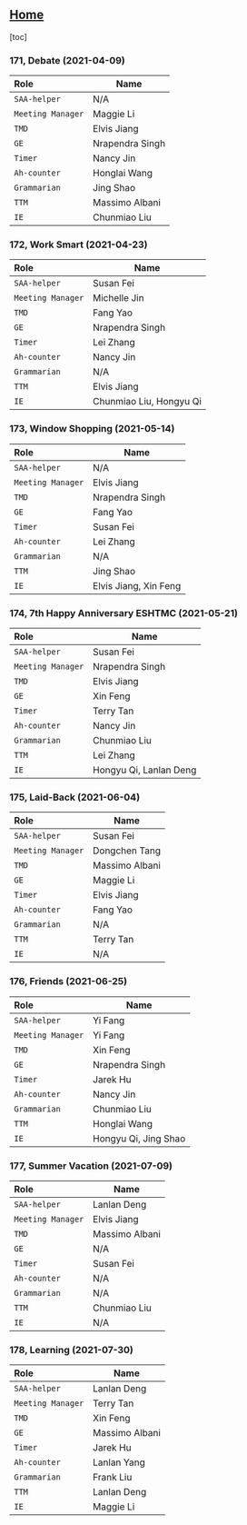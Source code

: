 ## [Home](https://eshtmc.github.io/)  

[toc]

### 171, Debate (2021-04-09)

| Role              | Name            |
| :---------------- | --------------- |
| `SAA-helper`      | N/A             |
| `Meeting Manager` | Maggie Li       |
| `TMD`             | Elvis Jiang     |
| `GE`              | Nrapendra Singh |
| `Timer`           | Nancy Jin       |
| `Ah-counter`      | Honglai Wang    |
| `Grammarian`      | Jing Shao       |
| `TTM`             | Massimo Albani  |
| `IE`              | Chunmiao Liu    |

### 172, Work Smart (2021-04-23)

| Role              | Name                    |
| :---------------- | ----------------------- |
| `SAA-helper`      | Susan Fei               |
| `Meeting Manager` | Michelle Jin            |
| `TMD`             | Fang Yao                |
| `GE`              | Nrapendra Singh         |
| `Timer`           | Lei Zhang               |
| `Ah-counter`      | Nancy Jin               |
| `Grammarian`      | N/A                     |
| `TTM`             | Elvis Jiang             |
| `IE`              | Chunmiao Liu, Hongyu Qi |

### 173, Window Shopping (2021-05-14)

| Role              | Name                  |
| :---------------- | --------------------- |
| `SAA-helper`      | N/A                   |
| `Meeting Manager` | Elvis Jiang           |
| `TMD`             | Nrapendra Singh       |
| `GE`              | Fang Yao              |
| `Timer`           | Susan Fei             |
| `Ah-counter`      | Lei Zhang             |
| `Grammarian`      | N/A                   |
| `TTM`             | Jing Shao             |
| `IE`              | Elvis Jiang, Xin Feng |

### 174, 7th Happy Anniversary ESHTMC (2021-05-21)

| Role              | Name                   |
| :---------------- | ---------------------- |
| `SAA-helper`      | Susan Fei              |
| `Meeting Manager` | Nrapendra Singh        |
| `TMD`             | Elvis Jiang            |
| `GE`              | Xin Feng               |
| `Timer`           | Terry Tan              |
| `Ah-counter`      | Nancy Jin              |
| `Grammarian`      | Chunmiao Liu           |
| `TTM`             | Lei Zhang              |
| `IE`              | Hongyu Qi, Lanlan Deng |

### 175, Laid-Back (2021-06-04)

| Role              | Name           |
| :---------------- | -------------- |
| `SAA-helper`      | Susan Fei      |
| `Meeting Manager` | Dongchen Tang  |
| `TMD`             | Massimo Albani |
| `GE`              | Maggie Li      |
| `Timer`           | Elvis Jiang    |
| `Ah-counter`      | Fang Yao       |
| `Grammarian`      | N/A            |
| `TTM`             | Terry Tan      |
| `IE`              | N/A            |

### 176, Friends (2021-06-25)

| Role              | Name                 |
| :---------------- | -------------------- |
| `SAA-helper`      | Yi Fang              |
| `Meeting Manager` | Yi Fang              |
| `TMD`             | Xin Feng             |
| `GE`              | Nrapendra Singh      |
| `Timer`           | Jarek Hu             |
| `Ah-counter`      | Nancy Jin            |
| `Grammarian`      | Chunmiao Liu         |
| `TTM`             | Honglai Wang         |
| `IE`              | Hongyu Qi, Jing Shao |

### 177, Summer Vacation (2021-07-09)

| Role              | Name                 |
| :---------------- | -------------------- |
| `SAA-helper`      | Lanlan Deng          |
| `Meeting Manager` | Elvis Jiang          |
| `TMD`             | Massimo Albani       |
| `GE`              | N/A                  |
| `Timer`           | Susan Fei            |
| `Ah-counter`      | N/A                  |
| `Grammarian`      | N/A                  |
| `TTM`             | Chunmiao Liu         |
| `IE`              | N/A                  |

### 178, Learning (2021-07-30)

| Role              | Name                 |
| :---------------- | -------------------- |
| `SAA-helper`      | Lanlan Deng          |
| `Meeting Manager` | Terry Tan            |
| `TMD`             | Xin Feng             |
| `GE`              | Massimo Albani       |
| `Timer`           | Jarek Hu             |
| `Ah-counter`      | Lanlan Yang          |
| `Grammarian`      | Frank Liu            |
| `TTM`             | Lanlan Deng          |
| `IE`              | Maggie Li            |

